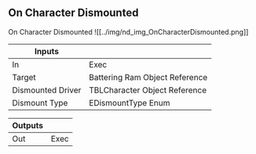 ## On Character Dismounted
On Character Dismounted
![[../img/nd_img_OnCharacterDismounted.png]]

|Inputs||
|--|--|
| In | Exec |
| Target | Battering Ram Object Reference |
| Dismounted Driver | TBLCharacter Object Reference |
| Dismount Type | EDismountType Enum |

|Outputs||
|--|--|
| Out | Exec |
